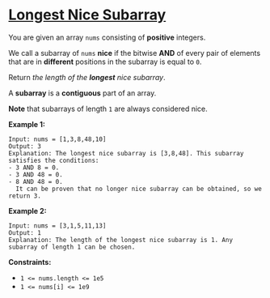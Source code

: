 [Longest Nice Subarray](https://leetcode.com/problems/longest-nice-subarray/)
===
You are given an array `nums` consisting of **positive** integers.

We call a subarray of `nums` **nice** if the bitwise **AND** of every pair of elements that are in **different**
positions in the subarray is equal to `0`.

Return _the length of the **longest** nice subarray_.

A **subarray** is a **contiguous** part of an array.

**Note** that subarrays of length `1` are always considered nice.

**Example 1:**

```text
Input: nums = [1,3,8,48,10]
Output: 3
Explanation: The longest nice subarray is [3,8,48]. This subarray satisfies the conditions:
- 3 AND 8 = 0.
- 3 AND 48 = 0.
- 8 AND 48 = 0.
  It can be proven that no longer nice subarray can be obtained, so we return 3.
```

**Example 2:**

```text
Input: nums = [3,1,5,11,13]
Output: 1
Explanation: The length of the longest nice subarray is 1. Any subarray of length 1 can be chosen.
```

**Constraints:**

* `1 <= nums.length <= 1e5`
* `1 <= nums[i] <= 1e9`

